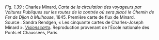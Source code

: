*Fig. 1.39 :* Charles Minard, *Carte de la circulation des voyageurs par Voitures Publiques sur les routes de la contrée où sera placé le Chemin de Fer de Dijon à Mulhouse*, 1845. Première carte de flux de Minard.  
Source : Sandra Rendgen, « Les cinquante cartes de Charles-Joseph Minard ». [*Visionscarto*](https://visionscarto.net/charles-joseph-minard-cinquante-cartes). Reproduction provenant de l’École nationale des Ponts et Chaussées, Paris.
